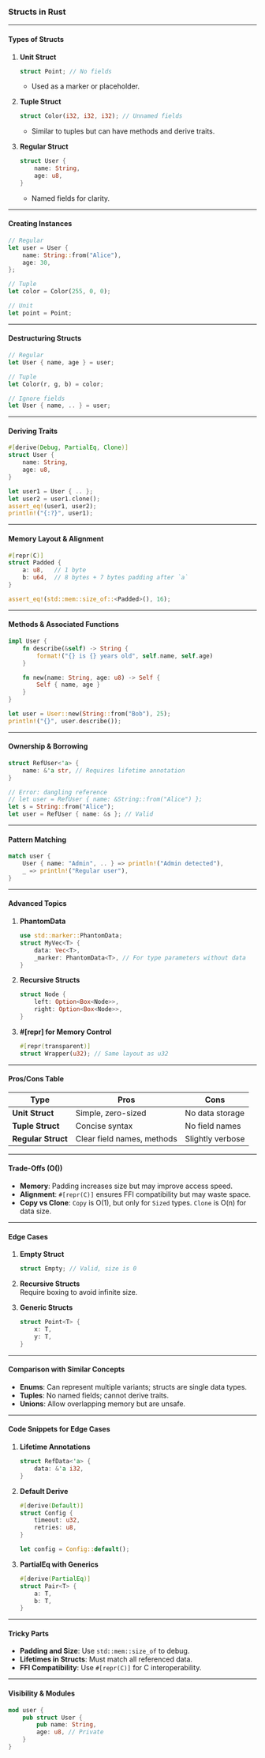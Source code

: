 ### **Structs in Rust**

---

#### **Types of Structs**
1. **Unit Struct**  
   ```rust
   struct Point; // No fields
   ```
   - Used as a marker or placeholder.

2. **Tuple Struct**  
   ```rust
   struct Color(i32, i32, i32); // Unnamed fields
   ```
   - Similar to tuples but can have methods and derive traits.

3. **Regular Struct**  
   ```rust
   struct User {
       name: String,
       age: u8,
   }
   ```
   - Named fields for clarity.

---

#### **Creating Instances**
```rust
// Regular
let user = User {
    name: String::from("Alice"),
    age: 30,
};

// Tuple
let color = Color(255, 0, 0);

// Unit
let point = Point;
```

---

#### **Destructuring Structs**
```rust
// Regular
let User { name, age } = user;

// Tuple
let Color(r, g, b) = color;

// Ignore fields
let User { name, .. } = user;
```

---

#### **Deriving Traits**
```rust
#[derive(Debug, PartialEq, Clone)]
struct User {
    name: String,
    age: u8,
}

let user1 = User { .. };
let user2 = user1.clone();
assert_eq!(user1, user2);
println!("{:?}", user1);
```

---

#### **Memory Layout & Alignment**
```rust
#[repr(C)]
struct Padded {
    a: u8,   // 1 byte
    b: u64,  // 8 bytes + 7 bytes padding after `a`
}

assert_eq!(std::mem::size_of::<Padded>(), 16);
```

---

#### **Methods & Associated Functions**
```rust
impl User {
    fn describe(&self) -> String {
        format!("{} is {} years old", self.name, self.age)
    }

    fn new(name: String, age: u8) -> Self {
        Self { name, age }
    }
}

let user = User::new(String::from("Bob"), 25);
println!("{}", user.describe());
```

---

#### **Ownership & Borrowing**
```rust
struct RefUser<'a> {
    name: &'a str, // Requires lifetime annotation
}

// Error: dangling reference
// let user = RefUser { name: &String::from("Alice") }; 
let s = String::from("Alice");
let user = RefUser { name: &s }; // Valid
```

---

#### **Pattern Matching**
```rust
match user {
    User { name: "Admin", .. } => println!("Admin detected"),
    _ => println!("Regular user"),
}
```

---

#### **Advanced Topics**
1. **PhantomData**  
   ```rust
   use std::marker::PhantomData;
   struct MyVec<T> {
       data: Vec<T>,
       _marker: PhantomData<T>, // For type parameters without data
   }
   ```

2. **Recursive Structs**  
   ```rust
   struct Node {
       left: Option<Box<Node>>,
       right: Option<Box<Node>>,
   }
   ```

3. **#[repr] for Memory Control**  
   ```rust
   #[repr(transparent)]
   struct Wrapper(u32); // Same layout as u32
   ```

---

#### **Pros/Cons Table**

| **Type**        | **Pros**                          | **Cons**                          |
|------------------|-----------------------------------|-----------------------------------|
| **Unit Struct**  | Simple, zero-sized                | No data storage                   |
| **Tuple Struct** | Concise syntax                    | No field names                    |
| **Regular Struct** | Clear field names, methods     | Slightly verbose                  |

---

#### **Trade-Offs (O())**
- **Memory**: Padding increases size but may improve access speed.
- **Alignment**: `#[repr(C)]` ensures FFI compatibility but may waste space.
- **Copy vs Clone**: `Copy` is O(1), but only for `Sized` types. `Clone` is O(n) for data size.

---

#### **Edge Cases**
1. **Empty Struct**  
   ```rust
   struct Empty; // Valid, size is 0
   ```

2. **Recursive Structs**  
   Require boxing to avoid infinite size.

3. **Generic Structs**  
   ```rust
   struct Point<T> {
       x: T,
       y: T,
   }
   ```

---

#### **Comparison with Similar Concepts**
- **Enums**: Can represent multiple variants; structs are single data types.
- **Tuples**: No named fields; cannot derive traits.
- **Unions**: Allow overlapping memory but are unsafe.

---

#### **Code Snippets for Edge Cases**
1. **Lifetime Annotations**  
   ```rust
   struct RefData<'a> {
       data: &'a i32,
   }
   ```

2. **Default Derive**  
   ```rust
   #[derive(Default)]
   struct Config {
       timeout: u32,
       retries: u8,
   }

   let config = Config::default();
   ```

3. **PartialEq with Generics**  
   ```rust
   #[derive(PartialEq)]
   struct Pair<T> {
       a: T,
       b: T,
   }
   ```

---

#### **Tricky Parts**
- **Padding and Size**: Use `std::mem::size_of` to debug.
- **Lifetimes in Structs**: Must match all referenced data.
- **FFI Compatibility**: Use `#[repr(C)]` for C interoperability.

---

#### **Visibility & Modules**
```rust
mod user {
    pub struct User {
        pub name: String,
        age: u8, // Private
    }
}
```